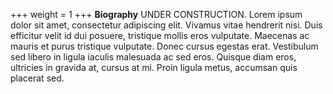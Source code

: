 +++
weight = 1
+++
__Biography__
UNDER CONSTRUCTION. Lorem ipsum dolor sit amet, consectetur adipiscing elit. Vivamus
vitae hendrerit nisi.  Duis efficitur velit id dui posuere, tristique mollis eros
vulputate.  Maecenas ac mauris et purus tristique vulputate. Donec cursus egestas erat.
Vestibulum sed libero in ligula iaculis malesuada ac sed eros. Quisque diam eros,
ultricies in gravida at, cursus at mi.  Proin ligula metus, accumsan quis placerat sed.
